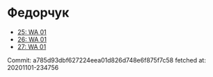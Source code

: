 # Федорчук
- [25: WA 01](25.md)
- [26: WA 01](26.md)
- [27: WA 01](27.md)

Commit: a785d93dbf627224eea01d826d748e6f875f7c58
 fetched at: 20201101-234756
